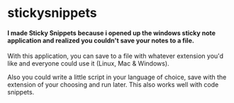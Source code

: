 # stickysnippets
<h4>
I made Sticky Snippets because i opened up the windows sticky note application and realized you couldn't save your notes to a file.
</h4>
With this application, you can save to a file with whatever extension you'd like and everyone could use it (Linux, Mac & Windows).

Also you could write a little script in your language of choice, save with the extension of your choosing and run later. 
This also works well with code snippets.
